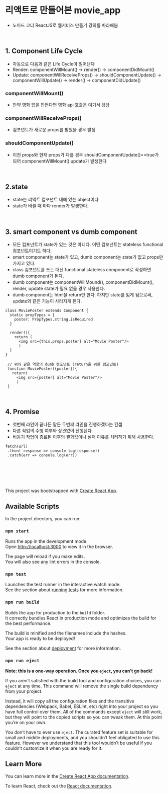 # 리액트로 만들어본 movie_app
- 노마드 코더 ReactJS로 웹서비스 만들기 강의를 따라해봄

<br>

## 1. Component Life Cycle
- 자동으로 다음과 같은 Life Cycle이 일어난다
- Render: componentWillMount() -> render() -> componentDidMount()
- Update: componentWillReceiveProps() -> shouldComponentUpdate() -> componentWillUpdate() -> render() -> componentDidUpdate()

### componentWillMount()
- 만약 영화 앱을 만든다면 영화 api 호출은 여기서 담당

### componentWillReceiveProps()
- 컴포넌트가 새로운 props를 받았을 경우 발생

### shouldComponentUpdate()
- 이전 props와 현재 props가 다를 경우 shouldComponentUpdate()==true가 되어 componentWillMount() update가 발생한다

<br>

## 2.state
- state는 리액트 컴포넌트 내에 있는 object이다
- state가 바뀔 때 마다 render가 발생한다.

<br>

## 3. smart component vs dumb component
- 모든 컴포넌트가 state가 있는 것은 아니다. 어떤 컴포넌트는 stateless functional 컴포넌트이기도 하다.
- smart component는 state가 있고, dumb component는 state가 없고 props만 가지고 있다.
- class 컴포넌트를 쓰는 대신 functional stateless component로 작성하면 dumb component가 된다.
- dumb component는 componentWillMound(), componentDidMount(), render, update state가 필요 없을 경우 사용한다.
- dumb component는 html을 return만 한다. 하지만 state를 잃게 됨으로써, update와 같은 기능이 사라지게 된다.  

```
class MoviePoster extends Component {
  static propTypes = {
    poster: PropTypes.string.isRequired
  }

  render(){
    return (
      <img src={this.props.poster} alt="Movie Poster"/>
      )
  }
}

 // 위와 같은 역할의 dumb 컴포넌트 (return을 위한 컴포넌트)
 function MoviePoster({poster}){
   return(
     <img src={poster} alt="Movie Poster"/>
     )
 }
```  

<br>

## 4. Promise
- 첫번째 라인이 끝나든 말든 두번쨰 라인을 진행하겠다는 컨셉
- 다른 작업의 수행 여부와 상관없이 진행된다.
- 비동기 작업이 종료된 이후의 결과값이나 실패 이유를 처리하기 위해 사용한다.

```
fetch(url)
 .then( response => console.log(response))
 .catch(err => console.log(err))
```


<br><br>
---

This project was bootstrapped with [Create React App](https://github.com/facebook/create-react-app).

## Available Scripts
In the project directory, you can run:

### `npm start`

Runs the app in the development mode.<br>
Open [http://localhost:3000](http://localhost:3000) to view it in the browser.

The page will reload if you make edits.<br>
You will also see any lint errors in the console.

### `npm test`

Launches the test runner in the interactive watch mode.<br>
See the section about [running tests](https://facebook.github.io/create-react-app/docs/running-tests) for more information.

### `npm run build`

Builds the app for production to the `build` folder.<br>
It correctly bundles React in production mode and optimizes the build for the best performance.

The build is minified and the filenames include the hashes.<br>
Your app is ready to be deployed!

See the section about [deployment](https://facebook.github.io/create-react-app/docs/deployment) for more information.

### `npm run eject`

**Note: this is a one-way operation. Once you `eject`, you can’t go back!**

If you aren’t satisfied with the build tool and configuration choices, you can `eject` at any time. This command will remove the single build dependency from your project.

Instead, it will copy all the configuration files and the transitive dependencies (Webpack, Babel, ESLint, etc) right into your project so you have full control over them. All of the commands except `eject` will still work, but they will point to the copied scripts so you can tweak them. At this point you’re on your own.

You don’t have to ever use `eject`. The curated feature set is suitable for small and middle deployments, and you shouldn’t feel obligated to use this feature. However we understand that this tool wouldn’t be useful if you couldn’t customize it when you are ready for it.

## Learn More

You can learn more in the [Create React App documentation](https://facebook.github.io/create-react-app/docs/getting-started).

To learn React, check out the [React documentation](https://reactjs.org/).
